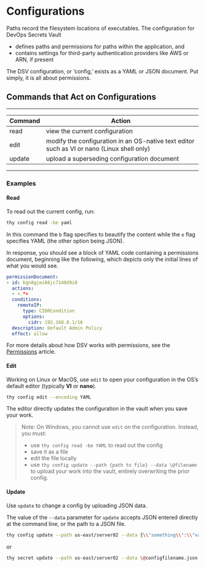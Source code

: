 ﻿[title]: # (Configurations)
[tags]: # (,)
[priority]: # (1850)

# Configurations

Paths record the filesystem locations of executables. The configuration for DevOps Secrets Vault

* defines paths and permissions for paths within the application, and
* contains settings for third-party authentication providers like AWS or ARN, if present

The DSV configuration, or ‘config,’ exists as a YAML or JSON document. Put simply, it is all about permissions.

## Commands that Act on Configurations
  
---
  
| Command | Action |
| ---- | ---- |
| read | view the current configuration |
| edit | modify the configuration in an OS-native text editor such as VI or nano (Linux shell only) |
| update | upload a superseding configuration document |
  
---
  
### Examples

#### Read

To read out the current config, run:

```bash
thy config read -be yaml
```

In this command the `b` flag specifies to beautify the content while the `e` flag specifies YAML (the other option being JSON).

In response, you should see a block of YAML code containing a permissions document, beginning like the following, which depicts only the initial lines of what you would see.

```yaml
permissionDocument:
- id: bgn8gjei66jc7148d9i0
  actions:
  - <.*>
  conditions:
    remoteIP:
      type: CIDRCondition
      options:
        cidr: 192.168.0.1/16
  description: Default Admin Policy
  effect: allow
```

For more details about how DSV works with permissions, see the [Permissions](.\06-permissions.md) article.

#### Edit

Working on Linux or MacOS, use `edit` to open your configuration in the OS’s default editor (typically **VI** or **nano**).

``` bash
thy config edit --encoding YAML
```

The editor directly updates the configuration in the vault when you save your work.

> Note: On Windows, you cannot use `edit` on the configuration. Instead, you must:
>
> * use `thy config read -be YAML` to read out the config
> * save it as a file
> * edit the file locally
> * use `thy config update --path {path to file} --data \@filename` to upload your work into the vault, entirely overwriting the prior config.

#### Update

Use `update` to change a config by uploading JSON data.

The value of the `--data` parameter for `update` accepts JSON entered directly at the command line, or the path to a JSON file.

```bash
thy config update --path us-east/server02 --data {\\"something\\":\\"value\\"}
```

or

```bash
thy secret update --path us-east/server02 --data \@configfilename.json
```